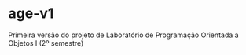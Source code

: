 # age-v1
Primeira versão do projeto de Laboratório de Programação Orientada a Objetos I (2º semestre)
